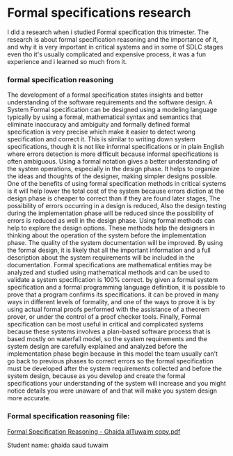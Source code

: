# Formal specifications research 
I did a research when i studied Formal specification this trimester. The research is about formal specification reasoning and the importance of it, and why it is very important in critical systems and in some of SDLC stages even tho it's usually complicated and expensive process, it was a fun experience and i learned so much from it.

### formal specification reasoning

The development of a formal specification states insights and better understanding of the software requirements and the software design. A System Formal specification can be designed using a modeling language typically by using a formal, mathematical syntax and semantics that eliminate inaccuracy and ambiguity and formally defined formal specification is very precise which make it easier to detect wrong specification and correct it. This is similar to writing down system specifications, though it is not like informal specifications or in plain English where errors detection is more difficult because informal specifications is often ambiguous. Using a formal notation gives a better understanding of the system operations, especially in the design phase. It helps to organize the ideas and thoughts of the designer, making simpler designs possible. One of the benefits of using formal specification methods in critical systems is it will help lower the total cost of the system because errors diction at the design phase is cheaper to correct than if they are found later stages, The possibility of errors occurring in a design is reduced, Also the design testing during the implementation phase will be reduced since the possibility of errors is reduced as well in the design phase. Using formal methods can help to explore the design options. These methods help the designers in thinking about the operation of the system before the implementation phase. The quality of the system documentation will be improved. By using the formal design, it is likely that all the important information and a full description about the system requirements will be included in the documentation. Formal specifications are mathematical entities may be analyzed and studied using mathematical methods and can be used to validate a system specification is 100% correct. by given a formal system specification and a formal programming language definition, it is possible to prove that a program confirms its specifications. it can be proved in many ways in different levels of formality, and one of the ways to prove it is by using actual formal proofs performed with the assistance of a theorem prover, or under the control of a proof checker tools. Finally, Formal specification can be most useful in critical and complicated systems because these systems involves a plan-based software process that is based mostly on waterfall model, so the system requirements and the system design are carefully explained and analyzed before the implementation phase begin because in this model the team usually can’t go back to previous phases to correct errors so the formal specification must be developed after the system requirements collected and before the system design, because as you develop and create the formal specifications your understanding of the system will increase and you might notice details you were unaware of and that will make you system design more accurate.

### Formal specification reasoning file:
[Formal Specification Reasoning - Ghaida alTuwaim copy.pdf](https://github.com/psau-edu-sa/se3131-article-ghaidaSaud/files/9997225/Formal.Specification.Reasoning.-.Ghaida.alTuwaim.copy.pdf)

Student name: 
ghaida saud tuwaim 


